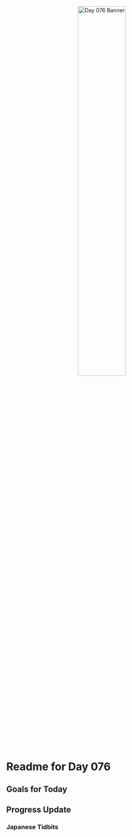 <div align="center">
 <img src="../../Images/image_076.jpg" alt="Day 076 Banner" width="50%">
</div>

# Readme for Day 076

## Goals for Today

## Progress Update

### Japanese Tidbits

